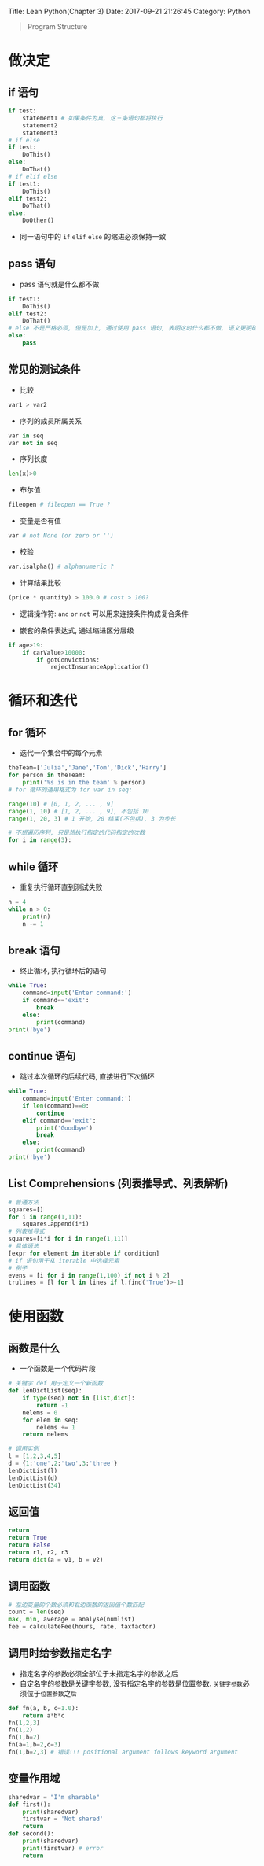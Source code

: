 Title: Lean Python(Chapter 3)
Date: 2017-09-21 21:26:45
Category: Python

> Program Structure

做决定
=====

## if 语句

<!--more-->

```python
if test:
    statement1 # 如果条件为真, 这三条语句都将执行
    statement2
    statement3
# if else
if test:
    DoThis()
else:
    DoThat()
# if elif else
if test1:
    DoThis()
elif test2:
    DoThat()
else:
    DoOther()
```

* 同一语句中的 `if` `elif` `else` 的缩进必须保持一致

## pass 语句

* pass 语句就是什么都不做

```python
if test1:
    DoThis()
elif test2:
    DoThat()
# else 不是严格必须, 但是加上, 通过使用 pass 语句, 表明这时什么都不做, 语义更明确
else:
    pass
```

## 常见的测试条件

* 比较

```python
var1 > var2
```

* 序列的成员所属关系

```python
var in seq
var not in seq
```

* 序列长度

```python
len(x)>0
```

* 布尔值

```python
fileopen # fileopen == True ?
```

* 变量是否有值

```python
var # not None (or zero or '')
```

* 校验

```python
var.isalpha() # alphanumeric ?
```

* 计算结果比较

```python
(price * quantity) > 100.0 # cost > 100?
```

* 逻辑操作符: `and` `or` `not` 可以用来连接条件构成复合条件

* 嵌套的条件表达式, 通过缩进区分层级

```python
if age>19:
    if carValue>10000:
        if gotConvictions:
            rejectInsuranceApplication()
```

循环和迭代
=========

## for 循环 

* 迭代一个集合中的每个元素

```python
theTeam=['Julia','Jane','Tom','Dick','Harry']
for person in theTeam:
    print('%s is in the team' % person)
# for 循环的通用格式为 for var in seq:
```

```python
range(10) # [0, 1, 2, ... , 9]
range(1, 10) # [1, 2, ... , 9], 不包括 10
range(1, 20, 3) # 1 开始, 20 结束(不包括), 3 为步长

# 不想遍历序列, 只是想执行指定的代码指定的次数
for i in range(3):
```

## while 循环 

* 重复执行循环直到测试失败

```python
n = 4
while n > 0:
    print(n)
    n -= 1
```

## break 语句 

* 终止循环, 执行循环后的语句

```python
while True:
    command=input('Enter command:')
    if command=='exit':
        break
    else:
        print(command)
print('bye')
```

## continue 语句

* 跳过本次循环的后续代码, 直接进行下次循环

```python
while True:
    command=input('Enter command:')
    if len(command)==0:
        continue
    elif command=='exit':
        print('Goodbye')
        break
    else:
        print(command)
print('bye')
```

## List Comprehensions (列表推导式、列表解析)

```python
# 普通方法
squares=[]
for i in range(1,11):
    squares.append(i*i)
# 列表推导式
squares=[i*i for i in range(1,11)]
# 具体语法
[expr for element in iterable if condition]
# if 语句用于从 iterable 中选择元素
# 例子
evens = [i for i in range(1,100) if not i % 2]
trulines = [l for l in lines if l.find('True')>-1]
```

使用函数
=======

## 函数是什么

* 一个函数是一个代码片段

```python
# 关键字 def 用于定义一个新函数
def lenDictList(seq):
    if type(seq) not in [list,dict]:
        return -1
    nelems = 0
    for elem in seq:
        nelems += 1
    return nelems

# 调用实例
l = [1,2,3,4,5]
d = {1:'one',2:'two',3:'three'}
lenDictList(l)
lenDictList(d)
lenDictList(34)
```

## 返回值

```python
return
return True
return False
return r1, r2, r3
return dict(a = v1, b = v2)
```

## 调用函数

```python
# 左边变量的个数必须和右边函数的返回值个数匹配
count = len(seq)
max, min, average = analyse(numlist)
fee = calculateFee(hours, rate, taxfactor)
```

## 调用时给参数指定名字

* 指定名字的参数必须全部位于未指定名字的参数之后
* 自定名字的参数是关键字参数, 没有指定名字的参数是位置参数. `关键字参数`必须位于`位置参数`之`后`

```python
def fn(a, b, c=1.0):
    return a*b*c
fn(1,2,3)
fn(1,2)
fn(1,b=2)
fn(a=1,b=2,c=3)
fn(1,b=2,3) # 错误!!! positional argument follows keyword argument
```

## 变量作用域

```python
sharedvar = "I'm sharable"
def first():
    print(sharedvar)
    firstvar = 'Not shared'
    return
def second():
    print(sharedvar)
    print(firstvar) # error
    return
```


